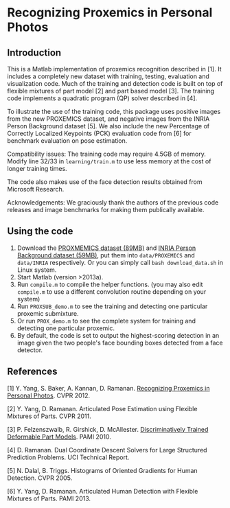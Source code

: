 # Recognizing Proxemics in Personal Photos 

## Introduction

This is a Matlab implementation of proxemics recognition described in [1]. It includes a completely new dataset with training, testing, evaluation and visualization code. Much of the training and detection code is built on top of flexible mixtures of part model [2] and part based model [3]. The training code implements a quadratic program (QP) solver described in [4].

To illustrate the use of the training code, this package uses positive images from the new PROXEMICS dataset, and negative images from the INRIA Person Background dataset [5]. We also include the new Percentage of Correctly Localized Keypoints (PCK) evaluation code from [6] for benchmark evaluation on pose estimation.

Compatibility issues: The training code may require 4.5GB of memory. Modify line 32/33 in `learning/train.m` to use less memory at the cost of longer training times.

The code also makes use of the face detection results obtained from Microsoft Research. 

Acknowledgements: We graciously thank the authors of the previous code releases and image benchmarks for making them publically available.

## Using the code

1. Download the [PROXMEMICS dataset (89MB)](https://www.dropbox.com/s/5zarkyny7ywc2fv/PROXEMICS.zip?dl=0) and [INRIA Person Background dataset (59MB)](https://www.dropbox.com/s/jtnticywxulfnq6/INRIA.zip?dl=0), put them into `data/PROXEMICS` and `data/INRIA` respectively. Or you can simply call `bash download_data.sh` in Linux system.
2. Start Matlab (version >2013a).
3. Run `compile.m` to compile the helper functions. (you may also edit `compile.m` to use a different convolution routine depending on your system)
4. Run `PROXSUB_demo.m` to see the training and detecting one particular proxemic submixture.
5. Or run `PROX_demo.m` to see the complete system for training and detecting one particular proxemic.
6. By default, the code is set to output the highest-scoring detection in an image given the two people's face bounding boxes detected from a face detector.

## References

[1] Y. Yang, S. Baker, A. Kannan, D. Ramanan. [Recognizing Proxemics in Personal Photos](https://yangyi02.github.io/research/proxemics/proxemics_cvpr2012.pdf). CVPR 2012.

[2] Y. Yang, D. Ramanan. Articulated Pose Estimation using Flexible Mixtures of Parts. CVPR 2011.

[3] P. Felzenszwalb, R. Girshick, D. McAllester. [Discriminatively Trained Deformable Part Models](http://www.rossgirshick.info/latent/). PAMI 2010.

[4] D. Ramanan. Dual Coordinate Descent Solvers for Large Structured Prediction Problems. UCI Technical Report.

[5] N. Dalal, B. Triggs. Histograms of Oriented Gradients for Human Detection. CVPR 2005.

[6] Y. Yang, D. Ramanan. Articulated Human Detection with Flexible Mixtures of Parts. PAMI 2013.
